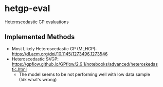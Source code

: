 # hetgp-eval
Heteroscedastic GP evaluations

## Implemented Methods
* Most Likely Heteroscedastic GP (MLHGP): https://dl.acm.org/doi/10.1145/1273496.1273546
* Heteroscedastic SVGP: https://gpflow.github.io/GPflow/2.9.1/notebooks/advanced/heteroskedastic.html 
  * The model seems to be not performing well with low data sample (Idk what's wrong)
